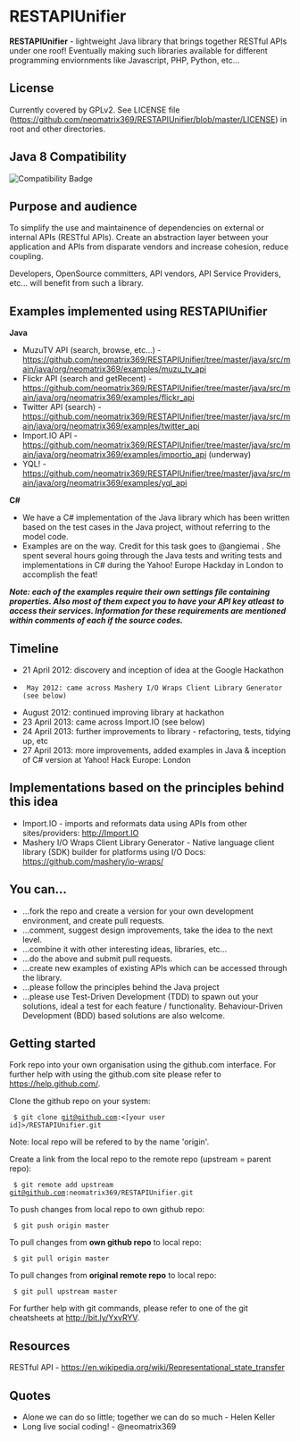 RESTAPIUnifier
==============

<b>RESTAPIUnifier</b> - lightweight Java library that brings together RESTful APIs under one roof! Eventually making such libraries available for different programming enviornments like Javascript, PHP, Python, etc...

License
-------
Currently covered by GPLv2. See LICENSE file (https://github.com/neomatrix369/RESTAPIUnifier/blob/master/LICENSE) in root and other directories.

Java 8 Compatibility
--------------------
![Compatibility Badge](https://java.net/downloads/adoptopenjdk/compat.svg)

Purpose and audience
--------------------
To simplify the use and maintainence of dependencies on external or internal APIs (RESTful APIs). Create an abstraction layer between your application and APIs from disparate vendors and increase cohesion, reduce coupling.

Developers, OpenSource committers, API vendors, API Service Providers, etc... will benefit from such a library.

Examples implemented using RESTAPIUnifier
-----------------------------------------
<b>Java</b>
- MuzuTV API (search, browse, etc...) - https://github.com/neomatrix369/RESTAPIUnifier/tree/master/java/src/main/java/org/neomatrix369/examples/muzu_tv_api
- Flickr API (search and getRecent) - https://github.com/neomatrix369/RESTAPIUnifier/tree/master/java/src/main/java/org/neomatrix369/examples/flickr_api
- Twitter API (search) - https://github.com/neomatrix369/RESTAPIUnifier/tree/master/java/src/main/java/org/neomatrix369/examples/twitter_api
- Import.IO API - https://github.com/neomatrix369/RESTAPIUnifier/tree/master/java/src/main/java/org/neomatrix369/examples/importio_api (underway)
- YQL! - https://github.com/neomatrix369/RESTAPIUnifier/tree/master/java/src/main/java/org/neomatrix369/examples/yql_api

<b>C#</b>
- We have a C# implementation of the Java library which has been written based on the test cases in the Java project, without referring to the model code. 
- Examples are on the way. Credit for this task goes to @angiemai . She spent several hours going through the Java tests and writing tests and implementations in C# during the Yahoo! Europe Hackday in London to accomplish the feat!

<b><i>Note: each of the examples require their own settings file containing properties. Also most of them expect you to have your API key atleast to access their services. Information for these requirements are mentioned within comments of each if the source codes.</i></b>

Timeline
--------
* 21 April 2012: discovery and inception of idea at the Google Hackathon
*      May 2012: came across Mashery I/O Wraps Client Library Generator (see below)
*   August 2012: continued improving library at hackathon
* 23 April 2013: came across Import.IO (see below)
* 24 April 2013: further improvements to library - refactoring, tests, tidying up, etc
* 27 April 2013: more improvements, added examples in Java & inception of C# version at Yahoo! Hack Europe: London

Implementations based on the principles behind this idea
--------------------------------------------------------
* Import.IO - imports and reformats data using APIs from other sites/providers: http://Import.IO 
* Mashery I/O Wraps Client Library Generator - 
Native language client library (SDK) builder for platforms using I/O Docs: https://github.com/mashery/io-wraps/

You can...
----------
- ...fork the repo and create a version for your own development environment, and create pull requests.
- ...comment, suggest design improvements, take the idea to the next level. 
- ...combine it with other interesting ideas, libraries, etc...
- ...do the above and submit pull requests.
- ...create new examples of existing APIs which can be accessed through the library.
- ...please follow the principles behind the Java project
- ...please use Test-Driven Development (TDD) to spawn out your solutions, ideal a test for each feature / functionality. Behaviour-Driven Development (BDD) based solutions are also welcome.

Getting started
---------------

Fork repo into your own organisation using the github.com interface. For further help with using the github.com site please refer to https://help.github.com/.

Clone the github repo on your system:

<code>  $ git clone git@github.com:<[your user id]>/RESTAPIUnifier.git</code>
  
Note: local repo will be refered to by the name 'origin'.

Create a link from the local repo to the remote repo (upstream = parent repo):

<code>  $ git remote add upstream git@github.com:neomatrix369/RESTAPIUnifier.git</code>

To push changes from local repo to own github repo:
  
<code>  $ git push origin master</code>

To pull changes from <b>own github repo</b> to local repo:
  
<code>  $ git pull origin master</code>

To pull changes from <b>original remote repo</b> to local repo:
  
<code>  $ git pull upstream master</code>
  
For further help with git commands, please refer to one of the git cheatsheets at http://bit.ly/YxvRYV.

Resources
---------
RESTful API - https://en.wikipedia.org/wiki/Representational_state_transfer

Quotes
------
* Alone we can do so little; together we can do so much - Helen Keller
* Long live social coding! - @neomatrix369

